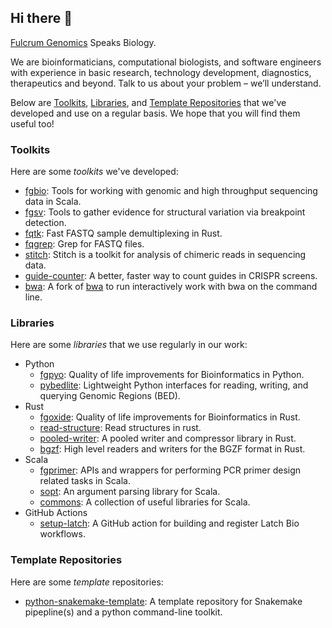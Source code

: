 ## Hi there 👋 

[Fulcrum Genomics](https://fulcrumgenomics.com/) Speaks Biology.

We are bioinformaticians, computational biologists, and software engineers with experience in basic research, technology development, diagnostics, therapeutics and beyond. Talk to us about your problem – we’ll understand.

Below are [Toolkits](#toolkits), [Libraries](#libraries), and [Template Repositories](#template-repositories) that we've developed and use on a regular basis.  We hope that you will find them useful too!

### Toolkits 
Here are some _toolkits_ we've developed:

* [fgbio](https://github.com/fulcrumgenomics/fgbio): Tools for working with genomic and high throughput sequencing data in Scala.
* [fgsv](https://github.com/fulcrumgenomics/fgsv): Tools to gather evidence for structural variation via breakpoint detection.
* [fqtk](https://github.com/fulcrumgenomics/fqtk): Fast FASTQ sample demultiplexing in Rust.
* [fqgrep](https://github.com/fulcrumgenomics/fqgrep): Grep for FASTQ files.
* [stitch](https://github.com/fulcrumgenomics/stitch): Stitch is a toolkit for analysis of chimeric reads in sequencing data.
* [guide-counter](https://github.com/fulcrumgenomics/guide-counter): A better, faster way to count guides in CRISPR screens.
* [bwa](https://github.com/fulcrumgenomics/bwa/tree/interactive_aln): A fork of [bwa](https://github.com/lh3/bwa) to run interactively work with bwa on the command line.


### Libraries

Here are some _libraries_ that we use regularly in our work:

* Python
  * [fgpyo](https://github.com/fulcrumgenomics/fgpyo): Quality of life improvements for Bioinformatics in Python.
  * [pybedlite](https://github.com/fulcrumgenomics/pybedlite): Lightweight Python interfaces for reading, writing, and querying Genomic Regions (BED).
* Rust
  * [fgoxide](https://github.com/fulcrumgenomics/fgoxide): Quality of life improvements for Bioinformatics in Rust.
  * [read-structure](https://github.com/fulcrumgenomics/read-structure): Read structures in rust.
  * [pooled-writer](https://github.com/fulcrumgenomics/pooled-writer): A pooled writer and compressor library in Rust.
  * [bgzf](https://github.com/fulcrumgenomics/bgzf): High level readers and writers for the BGZF format in Rust.
* Scala
  * [fgprimer](https://github.com/fulcrumgenomics/fgprimer): APIs and wrappers for performing PCR primer design related tasks in Scala.
  * [sopt](https://github.com/fulcrumgenomics/sopt): An argument parsing library for Scala.
  * [commons](https://github.com/fulcrumgenomics/commons): A collection of useful libraries for Scala.
* GitHub Actions
  * [setup-latch](https://github.com/fulcrumgenomics/setup-latch): A GitHub action for building and register Latch Bio workflows.

### Template Repositories

Here are some _template_ repositories:
* [python-snakemake-template](https://github.com/fulcrumgenomics/python-snakemake-template): A template repository for Snakemake pipepline(s) and a python command-line toolkit.

<!--

**Here are some ideas to get you started:**

🙋‍♀️ A short introduction - what is your organization all about?
🌈 Contribution guidelines - how can the community get involved?
👩‍💻 Useful resources - where can the community find your docs? Is there anything else the community should know?
🍿 Fun facts - what does your team eat for breakfast?
🧙 Remember, you can do mighty things with the power of [Markdown](https://docs.github.com/github/writing-on-github/getting-started-with-writing-and-formatting-on-github/basic-writing-and-formatting-syntax)
-->


